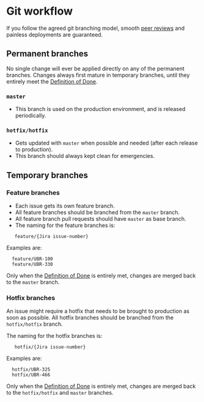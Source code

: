 # Git workflow

If you follow the agreed git branching model, smooth [peer reviews](./peer-review.md)
and painless deployments are guaranteed.

## Permanent branches

No single change will ever be applied directly on any of the permanent branches.
Changes always first mature in temporary branches, until they entirely meet the 
[Definition of Done](./definition-of-done.md).

### `master`
* This branch is used on the production environment, and is released periodically.

### `hotfix/hotfix`
* Gets updated with `master` when possible and needed (after each release to production).
* This branch should always kept clean for emergencies.

## Temporary branches
### Feature branches
* Each issue gets its own feature branch.
* All feature branches should be branched from the `master` branch.
* All feature branch pull requests should have `master` as base branch.
* The naming for the feature branches is:
```
   feature/{Jira issue-number}
```

Examples are:
```
  feature/UBR-100
  feature/UBR-330
```

Only when the [Definition of Done](./definition-of-done.md) is entirely met, 
 changes are merged back to the `master` branch.

### Hotfix branches
 An issue might require a hotfix that needs to be brought to production as soon as possible. All hotfix branches should be branched from the `hotfix/hotfix` branch.

The naming for the hotfix branches is:
 ```
    hotfix/{Jira issue-number}
 ```

Examples are:
```
  hotfix/UBR-325
  hotfix/UBR-466
```

Only when the [Definition of Done](./definition-of-done.md) is entirely met,
changes are merged back to the `hotfix/hotfix` and `master` branches.
